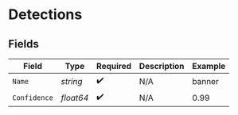 # Detections


## Fields

| Field              | Type               | Required           | Description        | Example            |
| ------------------ | ------------------ | ------------------ | ------------------ | ------------------ |
| `Name`             | *string*           | :heavy_check_mark: | N/A                | banner             |
| `Confidence`       | *float64*          | :heavy_check_mark: | N/A                | 0.99               |